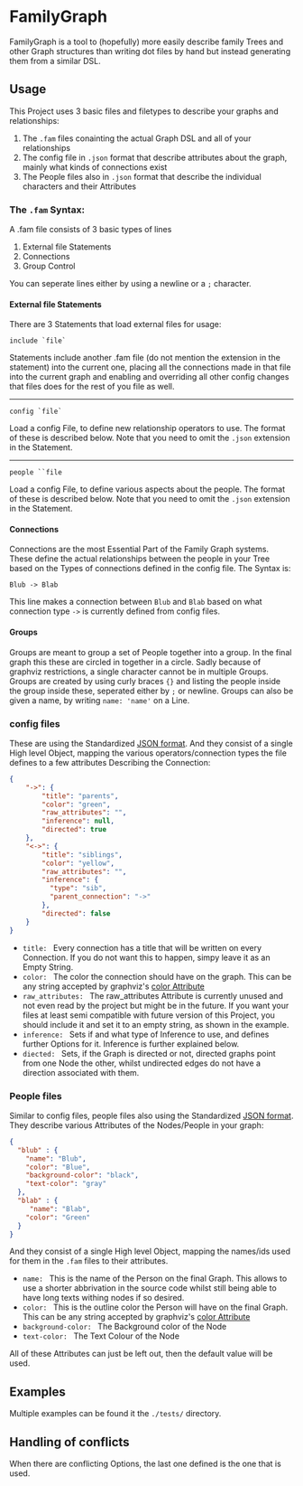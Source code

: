 # FamilyGraph
FamilyGraph is a tool to (hopefully) more easily describe family Trees and other Graph structures than writing dot files by hand but instead generating them from a similar DSL.

## Usage
This Project uses 3 basic files and filetypes to describe your graphs and relationships:
1. The `.fam` files conainting the actual Graph DSL and all of your relationships
2. The config file in `.json` format that describe attributes about the graph, mainly what kinds of connections exist
3. The People files also in `.json` format that describe the individual characters and their Attributes

### The `.fam` Syntax:
A .fam file consists of 3 basic types of lines
1. External file Statements
2. Connections
3. Group Control

You can seperate lines either by using a newline or a `;` character.

#### External file Statements
There are 3 Statements that load external files for usage:
```fam
include `file`
```
Statements include another .fam file (do not mention the extension in the statement) into the current one, placing all the connections made in that file into the current graph and enabling and overriding all other config changes that files does for the rest of you file as well.
<hr>

```fam
config `file`
```
Load a config File, to define new relationship operators to use. The format of these is described below. Note that you need to omit the `.json` extension in the Statement.
<hr>

```fam
people ``file
```
Load a config File, to define various aspects about the people. The format of these is described below. Note that you need to omit the `.json` extension in the Statement.

#### Connections
Connections are the most Essential Part of the Family Graph systems. These define the actual relationships between the people in your Tree based on the Types of connections defined in the config file.
The Syntax is:
```fam
Blub -> Blab
```
This line makes a connection between `Blub` and `Blab` based on what connection type `->` is currently defined from config files.  

#### Groups
Groups are meant to group a set of People together into a group.
In the final graph this these are circled in together in a circle.
Sadly because of graphviz restrictions, a single character cannot be in multiple Groups.
Groups are created by using curly braces `{}` and listing the people inside the group inside these, seperated either by `;` or newline.
Groups can also be given a name, by writing `name: 'name'` on a Line.

### config files
These are using the Standardized [JSON format](https://www.json.org/).
And they consist of a single High level Object, mapping the various operators/connection types the file defines to a few attributes Describing the Connection:
```json
{
    "->": {
        "title": "parents",
        "color": "green",
        "raw_attributes": "",
        "inference": null,
        "directed": true
    },
    "<->": {
        "title": "siblings",
        "color": "yellow",
        "raw_attributes": "",
        "inference": {
          "type": "sib",
          "parent_connection": "->"
        },
        "directed": false
    }
}
```
- `title: ` Every connection has a title that will be written on every Connection. If you do not want this to happen, simpy leave it as an Empty String.
- `color: ` The color the connection should have on the graph. This can be any string accepted by graphviz's [color Attribute](https://graphviz.org/docs/attrs/color/)
- `raw_attributes: ` The raw_attributes Attribute is currently unused and not even read by the project but might be in the future. If you want your files at least semi compatible with future version of this Project, you should include it and set it to an empty string, as shown in the example.
- `inference: ` Sets if and what type of Inference to use, and defines further Options for it. Inference is further explained below.
- `diected: ` Sets, if the Graph is directed or not, directed graphs point from one Node the other, whilst undirected edges do not have a direction associated with them.

### People files
Similar to config files, people files also using the Standardized [JSON format](https://www.json.org/).
They describe various Attributes of the Nodes/People in your graph:
```json
{
  "blub" : {
    "name": "Blub",
    "color": "Blue",
    "background-color": "black",
    "text-color": "gray"
  },
  "blab" : {
     "name": "Blab",
    "color": "Green"
  }
}
```
And they consist of a single High level Object, mapping the names/ids used for them in the `.fam` files to their attributes.
- `name: ` This is the name of the Person on the final Graph. This allows to use a shorter abbrivation in the source code whilst still being able to have long texts withing nodes if so desired.
- `color: ` This is the outline color the Person will have on the final Graph. This can be any string accepted by graphviz's [color Attribute](https://graphviz.org/docs/attrs/color/)
- `background-color: ` The Background color of the Node
- `text-color: ` The Text Colour of the Node

All of these Attributes can just be left out, then the default value will be used.

## Examples
Multiple examples can be found it the `./tests/` directory.

## Handling of conflicts
When there are conflicting Options, the last one defined is the one that is used.